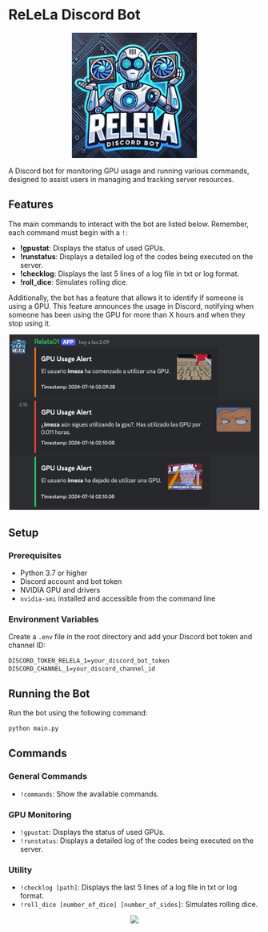# ReLeLa Discord Bot

<p align="center"> 
<img src="./images/logo_relela.png" width=250/>
</p>

A Discord bot for monitoring GPU usage and running various commands, designed to assist users in managing and tracking server resources.

## Features
The main commands to interact with the bot are listed below. Remember, each command must begin with a `!`:

- **!gpustat**: Displays the status of used GPUs.
- **!runstatus**: Displays a detailed log of the codes being executed on the server.
- **!checklog**: Displays the last 5 lines of a log file in txt or log format.
- **!roll_dice**: Simulates rolling dice.

Additionally, the bot has a feature that allows it to identify if someone is using a GPU. This feature announces the usage in Discord, notifying when someone has been using the GPU for more than X hours and when they stop using it.

<p align="center"> 
<img src="./images/example.png" width=500/>
</p>


## Setup

### Prerequisites

- Python 3.7 or higher
- Discord account and bot token
- NVIDIA GPU and drivers
- `nvidia-smi` installed and accessible from the command line

### Environment Variables

Create a `.env` file in the root directory and add your Discord bot token and channel ID:

```env
DISCORD_TOKEN_RELELA_1=your_discord_bot_token
DISCORD_CHANNEL_1=your_discord_channel_id
```

## Running the Bot

Run the bot using the following command:

```sh
python main.py
```

## Commands

### General Commands

- `!commands`: Show the available commands.

### GPU Monitoring

- `!gpustat`: Displays the status of used GPUs.
- `!runstatus`: Displays a detailed log of the codes being executed on the server.

### Utility

- `!checklog [path]`: Displays the last 5 lines of a log file in txt or log format.
- `!roll_dice [number_of_dice] [number_of_sides]`: Simulates rolling dice.

<p align="center"> 
<img src="./images/banner.gif" width=300/>
</p>